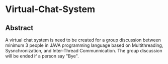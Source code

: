 # Virtual-Chat-System

## Abstract
A virtual chat system is need to be created for a group discussion between minimum 3 people in JAVA programming language based on Multithreading, Sysnchronization, and Inter-Thread Communnication. The group discussion will be ended if a person say "Bye". 
